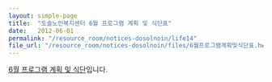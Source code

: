 ```yaml
---
layout: simple-page
title:  "도솔노인복지센터 6월 프로그램 계획 및 식단표"
date:   2012-06-01
permalink: "/resource_room/notices-dosolnoin/life14"
file_url: "/resource_room/notices-dosolnoin/files/6월프로그램계획및식단표.hwp"
---
```


[6월 프로그램 계획 및 식단](/resource_room/notices-dosolnoin/files/6월프로그램계획및식단표.hwp)입니다.
